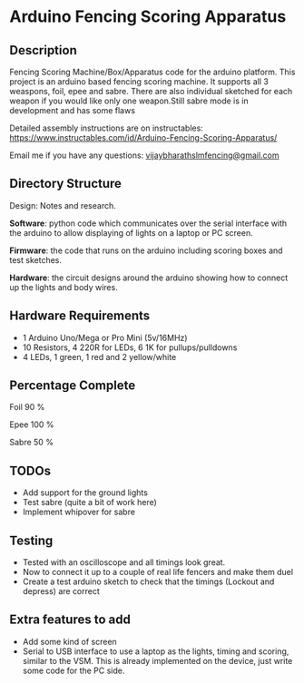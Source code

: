# Arduino Fencing Scoring Apparatus


## Description

Fencing Scoring Machine/Box/Apparatus code for the arduino platform.
This project is an arduino based fencing scoring machine. It supports all 3
weaspons, foil, epee and sabre. There are also individual sketched for each
weapon if you would like only one weapon.Still sabre mode is in development and has some flaws

Detailed assembly instructions are on instructables: 
https://www.instructables.com/id/Arduino-Fencing-Scoring-Apparatus/

Email me if you have any questions: vijaybharathslmfencing@gmail.com


## Directory Structure

Design: Notes and research. 

**Software**: python code which communicates over the serial interface with the
arduino to allow displaying of lights on a laptop or PC screen.

**Firmware**: the code that runs on the arduino including scoring boxes and test
sketches.

**Hardware**: the circuit designs around the arduino showing how to connect up the
lights and body wires.


## Hardware Requirements

 - 1 Arduino Uno/Mega or Pro Mini (5v/16MHz)
 - 10 Resistors, 4 220R for LEDs, 6 1K for pullups/pulldowns
 - 4 LEDs, 1 green, 1 red and 2 yellow/white
   

## Percentage Complete

Foil        90 %

Epee       100 %

Sabre       50 %


## TODOs

 - Add support for the ground lights
 - Test sabre (quite a bit of work here)
 - Implement whipover for sabre


## Testing

 - Tested with an oscilloscope and all timings look great.
 - Now to connect it up to a couple of real life fencers and make them duel
 - Create a test arduino sketch to check that the timings (Lockout and depress)
   are correct


## Extra features to add

 - Add some kind of screen
 - Serial to USB interface to use a laptop as the lights, timing and scoring,
   similar to the VSM. This is already implemented on the device, just write
   some code for the PC side. 

